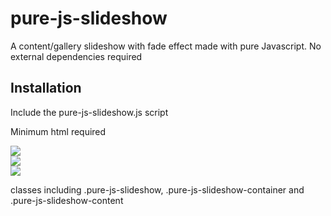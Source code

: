 # pure-js-slideshow
A content/gallery slideshow with fade effect made with pure Javascript.
No external dependencies required

## Installation
Include the pure-js-slideshow.js script 
<script src="pure-js-slideshow.js"></script>

Minimum html required
<div id="" class="pure-js-slideshow">
	<div class="pure-js-slideshow-container">
		<div class="pure-js-slideshow-content">
                    <img src="https://media.publit.io/file/islands/1.jpg"  />
                </div>
                <div class="pure-js-slideshow-content">
                    <img src="https://media.publit.io/file/islands/2.jpg"  />
                </div>
                <div class="pure-js-slideshow-content">
                    <img src="https://media.publit.io/file/islands/3.jpg"  />
                </div>
	</div>
</div>

classes including .pure-js-slideshow, .pure-js-slideshow-container and .pure-js-slideshow-content


